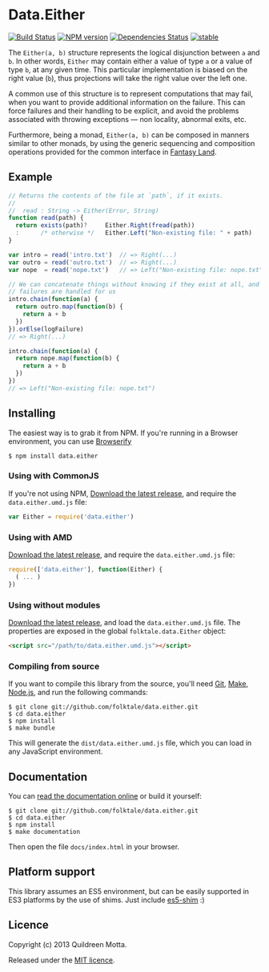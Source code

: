 Data.Either
===========

[![Build Status](https://secure.travis-ci.org/folktale/data.either.png?branch=master)](https://travis-ci.org/folktale/data.either)
[![NPM version](https://badge.fury.io/js/data.either.png)](http://badge.fury.io/js/data.either)
[![Dependencies Status](https://david-dm.org/folktale/data.either.png)](https://david-dm.org/folktale/data.either)
[![stable](http://hughsk.github.io/stability-badges/dist/stable.svg)](http://github.com/hughsk/stability-badges)


The `Either(a, b)` structure represents the logical disjunction between `a` and
`b`. In other words, `Either` may contain either a value of type `a` or a value
of type `b`, at any given time. This particular implementation is biased on the
right value (`b`), thus projections will take the right value over the left
one.

A common use of this structure is to represent computations that may fail, when you
want to provide additional information on the failure. This can force failures
and their handling to be explicit, and avoid the problems associated with
throwing exceptions — non locality, abnormal exits, etc.

Furthermore, being a monad, `Either(a, b)` can be composed in manners similar
to other monads, by using the generic sequencing and composition operations
provided for the common interface in [Fantasy Land][].


## Example

```js
// Returns the contents of the file at `path`, if it exists.
//
//  read : String -> Either(Error, String)
function read(path) {
  return exists(path)?     Either.Right(fread(path))
  :      /* otherwise */   Either.Left("Non-existing file: " + path)
}

var intro = read('intro.txt')  // => Right(...)
var outro = read('outro.txt')  // => Right(...)
var nope  = read('nope.txt')   // => Left("Non-existing file: nope.txt")

// We can concatenate things without knowing if they exist at all, and
// failures are handled for us
intro.chain(function(a) {
  return outro.map(function(b) {
    return a + b
  })
}).orElse(logFailure)
// => Right(...)

intro.chain(function(a) {
  return nope.map(function(b) {
    return a + b
  })
})
// => Left("Non-existing file: nope.txt")
```


## Installing

The easiest way is to grab it from NPM. If you're running in a Browser
environment, you can use [Browserify][]

    $ npm install data.either


### Using with CommonJS

If you're not using NPM, [Download the latest release][release], and require
the `data.either.umd.js` file:

```js
var Either = require('data.either')
```


### Using with AMD

[Download the latest release][release], and require the `data.either.umd.js`
file:

```js
require(['data.either'], function(Either) {
  ( ... )
})
```


### Using without modules

[Download the latest release][release], and load the `data.either.umd.js`
file. The properties are exposed in the global `folktale.data.Either` object:

```html
<script src="/path/to/data.either.umd.js"></script>
```


### Compiling from source

If you want to compile this library from the source, you'll need [Git][],
[Make][], [Node.js][], and run the following commands:

    $ git clone git://github.com/folktale/data.either.git
    $ cd data.either
    $ npm install
    $ make bundle
    
This will generate the `dist/data.either.umd.js` file, which you can load in
any JavaScript environment.

    
## Documentation

You can [read the documentation online][docs] or build it yourself:

    $ git clone git://github.com/folktale/data.either.git
    $ cd data.either
    $ npm install
    $ make documentation

Then open the file `docs/index.html` in your browser.


## Platform support

This library assumes an ES5 environment, but can be easily supported in ES3
platforms by the use of shims. Just include [es5-shim][] :)


## Licence

Copyright (c) 2013 Quildreen Motta.

Released under the [MIT licence](https://github.com/folktale/data.either/blob/master/LICENCE).

<!-- links -->
[Fantasy Land]: https://github.com/fantasyland/fantasy-land
[Browserify]: http://browserify.org/
[Git]: http://git-scm.com/
[Make]: http://www.gnu.org/software/make/
[Node.js]: http://nodejs.org/
[es5-shim]: https://github.com/kriskowal/es5-shim
[docs]: http://docs.folktalejs.org/en/latest/api/data/either/index.html
<!-- [release: https://github.com/folktale/data.either/releases/download/v$VERSION/data.either-$VERSION.tar.gz] -->
[release]: https://github.com/folktale/data.either/releases/download/v1.5.0/data.either-1.5.0.tar.gz
<!-- [/release] -->
